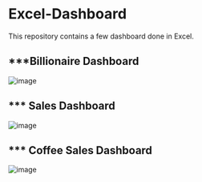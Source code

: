 # Excel-Dashboard

This repository contains a few dashboard done in Excel.

## ***Billionaire Dashboard

![image](https://github.com/user-attachments/assets/f3f43fb7-480a-4a7a-a060-059bb0c00547)

## *** Sales Dashboard

![image](https://github.com/user-attachments/assets/84839740-70a6-4972-84dd-c3a54bc0a77e)

## *** Coffee Sales Dashboard

![image](https://github.com/user-attachments/assets/38703d36-14ec-45c8-88a1-8ce39cf949ed)







